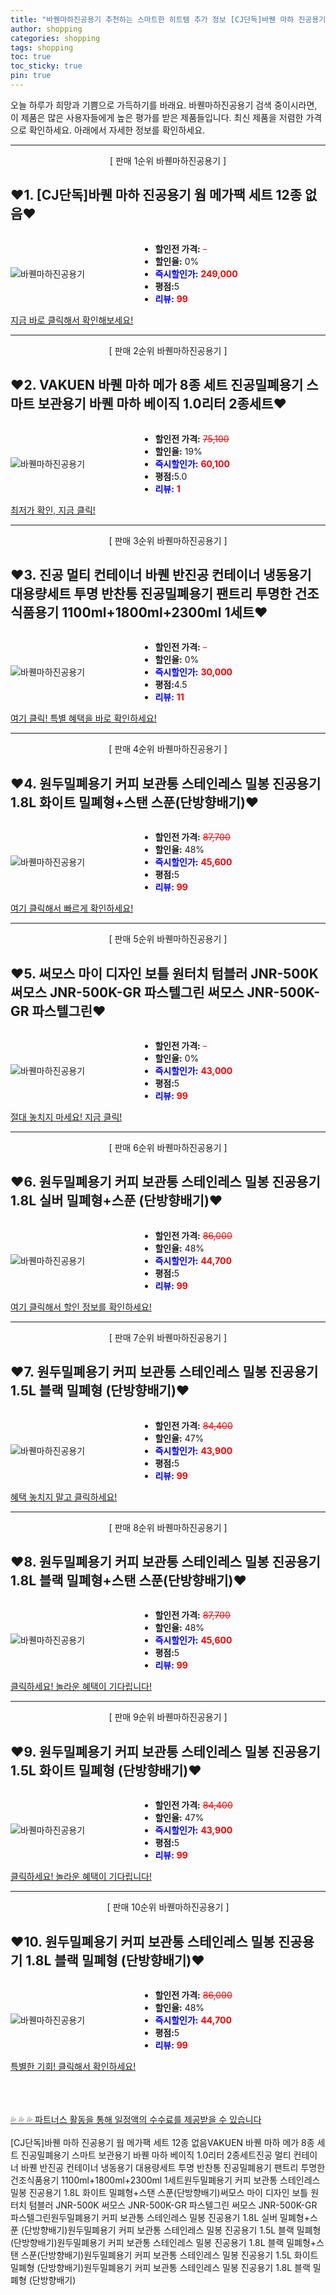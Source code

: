 ```yaml
---
title: "바퀜마하진공용기 추천하는 스마트한 히트템 추가 정보 [CJ단독]바퀜 마하 진공용기 웜 메가팩"
author: shopping
categories: shopping
tags: shopping
toc: true
toc_sticky: true
pin: true
---
```

오늘 하루가 희망과 기쁨으로 가득하기를 바래요. 바퀜마하진공용기 검색 중이시라면,  이 제품은 많은 사용자들에게 높은 평가를 받은 제품들입니다. 최신 제품을 저렴한 가격으로 확인하세요. 아래에서 자세한 정보를 확인하세요.

---
<p class="toplist" style="margin: 0 auto; display: block; width: fit-content;">[ 판매 1순위 바퀜마하진공용기 ]</p>

<h2><strong>❤️1. [CJ단독]바퀜 마하 진공용기 웜 메가팩 세트 12종 없음❤️</strong></h2>

<div style="display: flex; align-items: center;">
    <div style="flex: 0.4;">
        <img src="https://thumbnail8.coupangcdn.com/thumbnails/remote/230x230ex/image/vendor_inventory/6676/bd2644a16630d5f3269498ff11482b74f5c70d2ac16d308a687c8e25a017.jpg" alt="바퀜마하진공용기" style="max-width: 100%;">
    </div>
    <div style="flex: 0.6; margin-left: 10px;">
        <ul>
            <li><strong>할인전 가격:</strong> <del style="color: red;">-</del></li>
            <li><strong>할인율:</strong> 0%</li>
            <li><span style='color:blue'><strong>즉시할인가:</strong></span> <span style='color:red'><strong>249,000</strong></span></li>
            <li><strong>평점:</strong>5</li>
            <li><span style='color:blue'><strong>리뷰:</strong></span> <span style='color:red'><strong>99</strong></span></li>
        </ul>
    </div>
</div>
<div class="center">
    <a href="https://selin100587001.github.io?lptag=AF9450613&subid=githubio&pageKey=8230215066&traceid=V0-153&itemId=23685874058&vendorItemId=90711051224" class="myButton">
        지금 바로 클릭해서 확인해보세요!
    </a>
</div>


---
<p class="toplist" style="margin: 0 auto; display: block; width: fit-content;">[ 판매 2순위 바퀜마하진공용기 ]</p>

<h2><strong>❤️2. VAKUEN 바퀜 마하 메가 8종 세트 진공밀폐용기 스마트 보관용기 바퀜 마하 베이직 1.0리터 2종세트❤️</strong></h2>

<div style="display: flex; align-items: center;">
    <div style="flex: 0.4;">
        <img src="https://thumbnail8.coupangcdn.com/thumbnails/remote/230x230ex/image/vendor_inventory/c1dc/d44ed28b67aff28d5ce711426d529adcc1b1123ae347477f1f10d88612eb.png" alt="바퀜마하진공용기" style="max-width: 100%;">
    </div>
    <div style="flex: 0.6; margin-left: 10px;">
        <ul>
            <li><strong>할인전 가격:</strong> <del style="color: red;">75,100</del></li>
            <li><strong>할인율:</strong> 19%</li>
            <li><span style='color:blue'><strong>즉시할인가:</strong></span> <span style='color:red'><strong>60,100</strong></span></li>
            <li><strong>평점:</strong>5.0</li>
            <li><span style='color:blue'><strong>리뷰:</strong></span> <span style='color:red'><strong>1</strong></span></li>
        </ul>
    </div>
</div>
<div class="center">
    <a href="https://selin100587001.github.io?lptag=AF9450613&subid=githubio&pageKey=8208356590&traceid=V0-153&itemId=23741398736&vendorItemId=90766170026" class="myButton">
        최저가 확인, 지금 클릭!
    </a>
</div>


---
<p class="toplist" style="margin: 0 auto; display: block; width: fit-content;">[ 판매 3순위 바퀜마하진공용기 ]</p>

<h2><strong>❤️3. 진공 멀티 컨테이너 바퀜 반진공 컨테이너 냉동용기 대용량세트 투명 반찬통 진공밀폐용기 팬트리 투명한 건조식품용기 1100ml+1800ml+2300ml 1세트❤️</strong></h2>

<div style="display: flex; align-items: center;">
    <div style="flex: 0.4;">
        <img src="https://thumbnail9.coupangcdn.com/thumbnails/remote/230x230ex/image/vendor_inventory/92e9/8ceeb0097310032d4361998e54fd6629e42e2a7ea9c9dd0d40a51ed28854.jpg" alt="바퀜마하진공용기" style="max-width: 100%;">
    </div>
    <div style="flex: 0.6; margin-left: 10px;">
        <ul>
            <li><strong>할인전 가격:</strong> <del style="color: red;">-</del></li>
            <li><strong>할인율:</strong> 0%</li>
            <li><span style='color:blue'><strong>즉시할인가:</strong></span> <span style='color:red'><strong>30,000</strong></span></li>
            <li><strong>평점:</strong>4.5</li>
            <li><span style='color:blue'><strong>리뷰:</strong></span> <span style='color:red'><strong>11</strong></span></li>
        </ul>
    </div>
</div>
<div class="center">
    <a href="https://selin100587001.github.io?lptag=AF9450613&subid=githubio&pageKey=6300091427&traceid=V0-153&itemId=13021832841&vendorItemId=81678144563" class="myButton">
        여기 클릭! 특별 혜택을 바로 확인하세요!
    </a>
</div>


---
<p class="toplist" style="margin: 0 auto; display: block; width: fit-content;">[ 판매 4순위 바퀜마하진공용기 ]</p>

<h2><strong>❤️4. 원두밀폐용기 커피 보관통 스테인레스 밀봉 진공용기 1.8L 화이트 밀폐형+스탠 스푼(단방향배기)❤️</strong></h2>

<div style="display: flex; align-items: center;">
    <div style="flex: 0.4;">
        <img src="https://thumbnail6.coupangcdn.com/thumbnails/remote/230x230ex/image/vendor_inventory/b95f/44aee2cf0e3220421e919b4529143bb6ad801048651fa738950355854983.jpg" alt="바퀜마하진공용기" style="max-width: 100%;">
    </div>
    <div style="flex: 0.6; margin-left: 10px;">
        <ul>
            <li><strong>할인전 가격:</strong> <del style="color: red;">87,700</del></li>
            <li><strong>할인율:</strong> 48%</li>
            <li><span style='color:blue'><strong>즉시할인가:</strong></span> <span style='color:red'><strong>45,600</strong></span></li>
            <li><strong>평점:</strong>5</li>
            <li><span style='color:blue'><strong>리뷰:</strong></span> <span style='color:red'><strong>99</strong></span></li>
        </ul>
    </div>
</div>
<div class="center">
    <a href="https://selin100587001.github.io?lptag=AF9450613&subid=githubio&pageKey=7926718402&traceid=V0-153&itemId=21792323709&vendorItemId=88840965237" class="myButton">
        여기 클릭해서 빠르게 확인하세요!
    </a>
</div>


---
<p class="toplist" style="margin: 0 auto; display: block; width: fit-content;">[ 판매 5순위 바퀜마하진공용기 ]</p>

<h2><strong>❤️5. 써모스 마이 디자인 보틀 원터치 텀블러 JNR-500K 써모스 JNR-500K-GR 파스텔그린 써모스 JNR-500K-GR 파스텔그린❤️</strong></h2>

<div style="display: flex; align-items: center;">
    <div style="flex: 0.4;">
        <img src="https://thumbnail9.coupangcdn.com/thumbnails/remote/230x230ex/image/vendor_inventory/4577/3855b0de5c5eb21def1f70cac3b6e98685133fb5bbc41fe6b2c196dfaa6f.jpg" alt="바퀜마하진공용기" style="max-width: 100%;">
    </div>
    <div style="flex: 0.6; margin-left: 10px;">
        <ul>
            <li><strong>할인전 가격:</strong> <del style="color: red;">-</del></li>
            <li><strong>할인율:</strong> 0%</li>
            <li><span style='color:blue'><strong>즉시할인가:</strong></span> <span style='color:red'><strong>43,000</strong></span></li>
            <li><strong>평점:</strong>5</li>
            <li><span style='color:blue'><strong>리뷰:</strong></span> <span style='color:red'><strong>99</strong></span></li>
        </ul>
    </div>
</div>
<div class="center">
    <a href="https://selin100587001.github.io?lptag=AF9450613&subid=githubio&pageKey=7393264005&traceid=V0-153&itemId=19548458433&vendorItemId=90100211366" class="myButton">
        절대 놓치지 마세요! 지금 클릭!
    </a>
</div>


---
<p class="toplist" style="margin: 0 auto; display: block; width: fit-content;">[ 판매 6순위 바퀜마하진공용기 ]</p>

<h2><strong>❤️6. 원두밀폐용기 커피 보관통 스테인레스 밀봉 진공용기 1.8L 실버 밀폐형+스푼 (단방향배기)❤️</strong></h2>

<div style="display: flex; align-items: center;">
    <div style="flex: 0.4;">
        <img src="https://thumbnail6.coupangcdn.com/thumbnails/remote/230x230ex/image/vendor_inventory/313b/dabbb95191e48b9656a0d2ced473666db751d87de062445eb6e09d6c2e41.jpg" alt="바퀜마하진공용기" style="max-width: 100%;">
    </div>
    <div style="flex: 0.6; margin-left: 10px;">
        <ul>
            <li><strong>할인전 가격:</strong> <del style="color: red;">86,000</del></li>
            <li><strong>할인율:</strong> 48%</li>
            <li><span style='color:blue'><strong>즉시할인가:</strong></span> <span style='color:red'><strong>44,700</strong></span></li>
            <li><strong>평점:</strong>5</li>
            <li><span style='color:blue'><strong>리뷰:</strong></span> <span style='color:red'><strong>99</strong></span></li>
        </ul>
    </div>
</div>
<div class="center">
    <a href="https://selin100587001.github.io?lptag=AF9450613&subid=githubio&pageKey=7926718402&traceid=V0-153&itemId=21792323707&vendorItemId=88840965223" class="myButton">
        여기 클릭해서 할인 정보를 확인하세요!
    </a>
</div>


---
<p class="toplist" style="margin: 0 auto; display: block; width: fit-content;">[ 판매 7순위 바퀜마하진공용기 ]</p>

<h2><strong>❤️7. 원두밀폐용기 커피 보관통 스테인레스 밀봉 진공용기 1.5L 블랙 밀폐형 (단방향배기)❤️</strong></h2>

<div style="display: flex; align-items: center;">
    <div style="flex: 0.4;">
        <img src="https://thumbnail6.coupangcdn.com/thumbnails/remote/230x230ex/image/vendor_inventory/720f/5d99fe77ed5b7795436ac33fc697bbbdb32834fd09e4d6f5463f90df9e05.jpg" alt="바퀜마하진공용기" style="max-width: 100%;">
    </div>
    <div style="flex: 0.6; margin-left: 10px;">
        <ul>
            <li><strong>할인전 가격:</strong> <del style="color: red;">84,400</del></li>
            <li><strong>할인율:</strong> 47%</li>
            <li><span style='color:blue'><strong>즉시할인가:</strong></span> <span style='color:red'><strong>43,900</strong></span></li>
            <li><strong>평점:</strong>5</li>
            <li><span style='color:blue'><strong>리뷰:</strong></span> <span style='color:red'><strong>99</strong></span></li>
        </ul>
    </div>
</div>
<div class="center">
    <a href="https://selin100587001.github.io?lptag=AF9450613&subid=githubio&pageKey=7926718402&traceid=V0-153&itemId=21792323712&vendorItemId=88840965246" class="myButton">
        혜택 놓치지 말고 클릭하세요!
    </a>
</div>


---
<p class="toplist" style="margin: 0 auto; display: block; width: fit-content;">[ 판매 8순위 바퀜마하진공용기 ]</p>

<h2><strong>❤️8. 원두밀폐용기 커피 보관통 스테인레스 밀봉 진공용기 1.8L 블랙 밀폐형+스탠 스푼(단방향배기)❤️</strong></h2>

<div style="display: flex; align-items: center;">
    <div style="flex: 0.4;">
        <img src="https://thumbnail8.coupangcdn.com/thumbnails/remote/230x230ex/image/vendor_inventory/6ec1/4626fb2cf3190a2f6da065db620a8e48f797db2e8ceabdeb6622ee6fbe87.jpg" alt="바퀜마하진공용기" style="max-width: 100%;">
    </div>
    <div style="flex: 0.6; margin-left: 10px;">
        <ul>
            <li><strong>할인전 가격:</strong> <del style="color: red;">87,700</del></li>
            <li><strong>할인율:</strong> 48%</li>
            <li><span style='color:blue'><strong>즉시할인가:</strong></span> <span style='color:red'><strong>45,600</strong></span></li>
            <li><strong>평점:</strong>5</li>
            <li><span style='color:blue'><strong>리뷰:</strong></span> <span style='color:red'><strong>99</strong></span></li>
        </ul>
    </div>
</div>
<div class="center">
    <a href="https://selin100587001.github.io?lptag=AF9450613&subid=githubio&pageKey=7926718402&traceid=V0-153&itemId=21792323714&vendorItemId=88840965257" class="myButton">
        클릭하세요! 놀라운 혜택이 기다립니다!
    </a>
</div>


---
<p class="toplist" style="margin: 0 auto; display: block; width: fit-content;">[ 판매 9순위 바퀜마하진공용기 ]</p>

<h2><strong>❤️9. 원두밀폐용기 커피 보관통 스테인레스 밀봉 진공용기 1.5L 화이트 밀폐형 (단방향배기)❤️</strong></h2>

<div style="display: flex; align-items: center;">
    <div style="flex: 0.4;">
        <img src="https://thumbnail8.coupangcdn.com/thumbnails/remote/230x230ex/image/vendor_inventory/9bf8/f852886af01c244ce1c51342ae5ddea9aa07f33722812a7d00133ccb3302.jpg" alt="바퀜마하진공용기" style="max-width: 100%;">
    </div>
    <div style="flex: 0.6; margin-left: 10px;">
        <ul>
            <li><strong>할인전 가격:</strong> <del style="color: red;">84,400</del></li>
            <li><strong>할인율:</strong> 47%</li>
            <li><span style='color:blue'><strong>즉시할인가:</strong></span> <span style='color:red'><strong>43,900</strong></span></li>
            <li><strong>평점:</strong>5</li>
            <li><span style='color:blue'><strong>리뷰:</strong></span> <span style='color:red'><strong>99</strong></span></li>
        </ul>
    </div>
</div>
<div class="center">
    <a href="https://selin100587001.github.io?lptag=AF9450613&subid=githubio&pageKey=7926718402&traceid=V0-153&itemId=21792323703&vendorItemId=88840965181" class="myButton">
        클릭하세요! 놀라운 혜택이 기다립니다!
    </a>
</div>


---
<p class="toplist" style="margin: 0 auto; display: block; width: fit-content;">[ 판매 10순위 바퀜마하진공용기 ]</p>

<h2><strong>❤️10. 원두밀폐용기 커피 보관통 스테인레스 밀봉 진공용기 1.8L 블랙 밀폐형 (단방향배기)❤️</strong></h2>

<div style="display: flex; align-items: center;">
    <div style="flex: 0.4;">
        <img src="https://thumbnail9.coupangcdn.com/thumbnails/remote/230x230ex/image/vendor_inventory/5f62/b8f31a5cb944b4f4b8449da5d7c7c6c5fc96b6c63ce4b6f41bfae58283a6.jpg" alt="바퀜마하진공용기" style="max-width: 100%;">
    </div>
    <div style="flex: 0.6; margin-left: 10px;">
        <ul>
            <li><strong>할인전 가격:</strong> <del style="color: red;">86,000</del></li>
            <li><strong>할인율:</strong> 48%</li>
            <li><span style='color:blue'><strong>즉시할인가:</strong></span> <span style='color:red'><strong>44,700</strong></span></li>
            <li><strong>평점:</strong>5</li>
            <li><span style='color:blue'><strong>리뷰:</strong></span> <span style='color:red'><strong>99</strong></span></li>
        </ul>
    </div>
</div>
<div class="center">
    <a href="https://selin100587001.github.io?lptag=AF9450613&subid=githubio&pageKey=7926718402&traceid=V0-153&itemId=21792323696&vendorItemId=88840965159" class="myButton">
        특별한 기회! 클릭해서 확인하세요!
    </a>
</div>

<br><br><br>[💦 💦 💦 파트너스 활동을 통해 일정액의 수수료를 제공받을 수 있습니다](https://link.coupang.com/a/bcpT2c)<br><br>[CJ단독]바퀜 마하 진공용기 웜 메가팩 세트 12종 없음VAKUEN 바퀜 마하 메가 8종 세트 진공밀폐용기 스마트 보관용기 바퀜 마하 베이직 1.0리터 2종세트진공 멀티 컨테이너 바퀜 반진공 컨테이너 냉동용기 대용량세트 투명 반찬통 진공밀폐용기 팬트리 투명한 건조식품용기 1100ml+1800ml+2300ml 1세트원두밀폐용기 커피 보관통 스테인레스 밀봉 진공용기 1.8L 화이트 밀폐형+스탠 스푼(단방향배기)써모스 마이 디자인 보틀 원터치 텀블러 JNR-500K 써모스 JNR-500K-GR 파스텔그린 써모스 JNR-500K-GR 파스텔그린원두밀폐용기 커피 보관통 스테인레스 밀봉 진공용기 1.8L 실버 밀폐형+스푼 (단방향배기)원두밀폐용기 커피 보관통 스테인레스 밀봉 진공용기 1.5L 블랙 밀폐형 (단방향배기)원두밀폐용기 커피 보관통 스테인레스 밀봉 진공용기 1.8L 블랙 밀폐형+스탠 스푼(단방향배기)원두밀폐용기 커피 보관통 스테인레스 밀봉 진공용기 1.5L 화이트 밀폐형 (단방향배기)원두밀폐용기 커피 보관통 스테인레스 밀봉 진공용기 1.8L 블랙 밀폐형 (단방향배기)